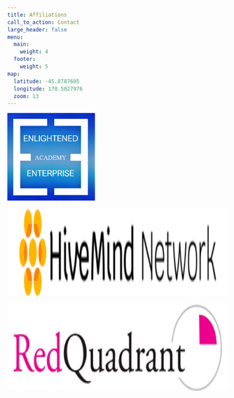 ```yaml
---
title: Affiliations
call_to_action: Contact
large_header: false
menu:
  main:
    weight: 4
  footer:
    weight: 5
map:
  latitude: -45.8787605
  longitude: 170.5027976
  zoom: 13
---
```

[<p><img src="images/EEAcademy.png" width="200"></p>](https://enlightenedenterprise.ac)
[<p><img src="images/hivemind.png" height="200"></p>](https://hivemindnetwork.com)
[<p><img src="images/RedQuadrant.webp" height="200"></p>](https://redquadrant.com) 
